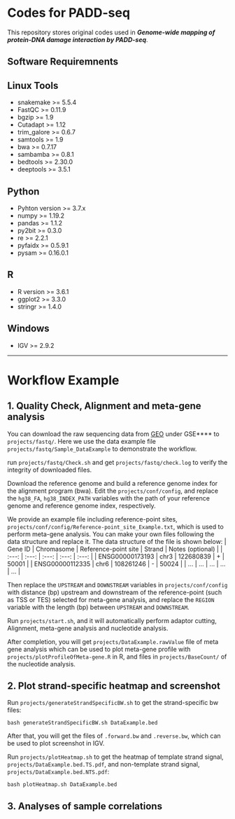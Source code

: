 # Codes for PADD-seq
This repository stores original codes used in ***Genome-wide mapping of protein-DNA damage interaction by PADD-seq***.

## Software Requiremnents

## Linux Tools
+ snakemake >= 5.5.4
+ FastQC >= 0.11.9
+ bgzip >= 1.9
+ Cutadapt >= 1.12
+ trim_galore >= 0.6.7
+ samtools >= 1.9
+ bwa >= 0.7.17
+ sambamba >= 0.8.1
+ bedtools >= 2.30.0
+ deeptools >= 3.5.1

## Python
+ Pyhton version >= 3.7.x
+ numpy >= 1.19.2
+ pandas >= 1.1.2
+ py2bit >= 0.3.0
+ re >= 2.2.1
+ pyfaidx >= 0.5.9.1
+ pysam >= 0.16.0.1

## R
+ R version >= 3.6.1
+ ggplot2 >= 3.3.0
+ stringr >= 1.4.0

## Windows
+ IGV >=  2.9.2


---

# Workflow Example

## 1. Quality Check, Alignment and meta-gene analysis
You can download the raw sequencing data from [GEO](https://www.ncbi.nlm.nih.gov/geo/) under GSE**** to `projects/fastq/`.
Here we use the data example file `projects/fastq/Sample_DataExample` to demonstrate the workflow.

run `projects/fastq/Check.sh` and get `projects/fastq/check.log` to verify the integrity of downloaded files.

Download the reference genome and build a reference genome index for the alignment program (bwa). Edit the `projects/conf/config`, and replace the `hg38_FA`, `hg38_INDEX_PATH` variables with the path of your reference genome and reference genome index, respectively. 

We provide an example file including reference-point sites, `projects/conf/config/Reference-point_site_Example.txt`, which is used to perform meta-gene analysis. You can make your own files following the data structure and replace it. The data structure of the file is shown below:
| Gene ID | Chromasome | Reference-point site | Strand | Notes (optional) |
| :---: | :---: | :---: | :---: | :---: |
| ENSG00000173193 | chr3 | 122680839 | + | 50001 |
| ENSG00000112335 | chr6 | 108261246 | - | 50024 |
| ... | ... | ... | ... | ... |

Then replace the `UPSTREAM` and `DOWNSTREAM` variables in `projects/conf/config` with distance (bp) upstream and downstream of the reference-point (such as TSS or TES) selected for meta-gene analysis, and replace the `REGION` variable with the length (bp) between `UPSTREAM` and `DOWNSTREAM`.

Run `projects/start.sh`, and it will automatically perform adaptor cutting, Alignment, meta-gene analysis and nucleotide analysis. 

After completion, you will get `projects/DataExample.rawValue` file of meta gene analysis which can be used to plot meta-gene profile with `projects/plotProfileOfMeta-gene.R` in R, and files in `projects/BaseCount/` of the nucleotide analysis.

## 2. Plot strand-specific heatmap and screenshot
Run `projects/generateStrandSpecificBW.sh` to get the strand-specific bw files:
```
bash generateStrandSpecificBW.sh DataExample.bed
```
After that, you will get the files of `.forward.bw` and `.reverse.bw`, which can be used to plot screenshot in IGV.

Run `projects/plotHeatmap.sh` to get the heatmap of template strand signal, `projects/DataExample.bed.TS.pdf`, and non-template strand signal, `projects/DataExample.bed.NTS.pdf`:
```
bash plotHeatmap.sh DataExample.bed
```

## 3. Analyses of sample correlations

